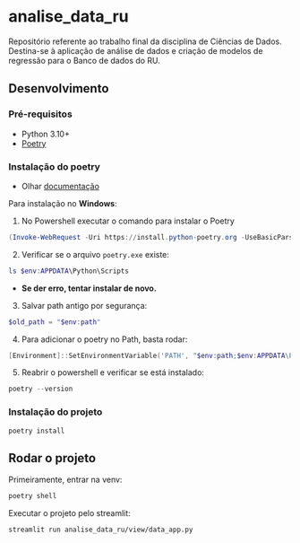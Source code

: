 # analise_data_ru
Repositório referente ao trabalho final da disciplina de Ciências de Dados. Destina-se à aplicação de análise de dados e criação de modelos de regressão para o Banco de dados do RU.


## Desenvolvimento

### Pré-requisitos
* Python 3.10+
* [Poetry](https://python-poetry.org/docs/)


### Instalação do poetry
* Olhar [documentação](https://python-poetry.org/docs/#installation)


Para instalação no **Windows**:

1. No Powershell executar o comando para instalar o Poetry

```powershell
(Invoke-WebRequest -Uri https://install.python-poetry.org -UseBasicParsing).Content | python -
```

2. Verificar se o arquivo `poetry.exe` existe:

```powershell
ls $env:APPDATA\Python\Scripts
```

* **Se der erro, tentar instalar de novo.**

3. Salvar path antigo por segurança:

```powershell
$old_path = "$env:path"
```

4. Para adicionar o poetry no Path, basta rodar:

```powershell
[Environment]::SetEnvironmentVariable('PATH', "$env:path;$env:APPDATA\Python\Scripts", 'User')
```

5. Reabrir o powershell e verificar se está instalado:

```powershell
poetry --version
```

### Instalação do projeto
```
poetry install
```

## Rodar o projeto

Primeiramente, entrar na venv:

```sh
poetry shell
```

Executar o projeto pelo streamlit:

```sh
streamlit run analise_data_ru/view/data_app.py
```

